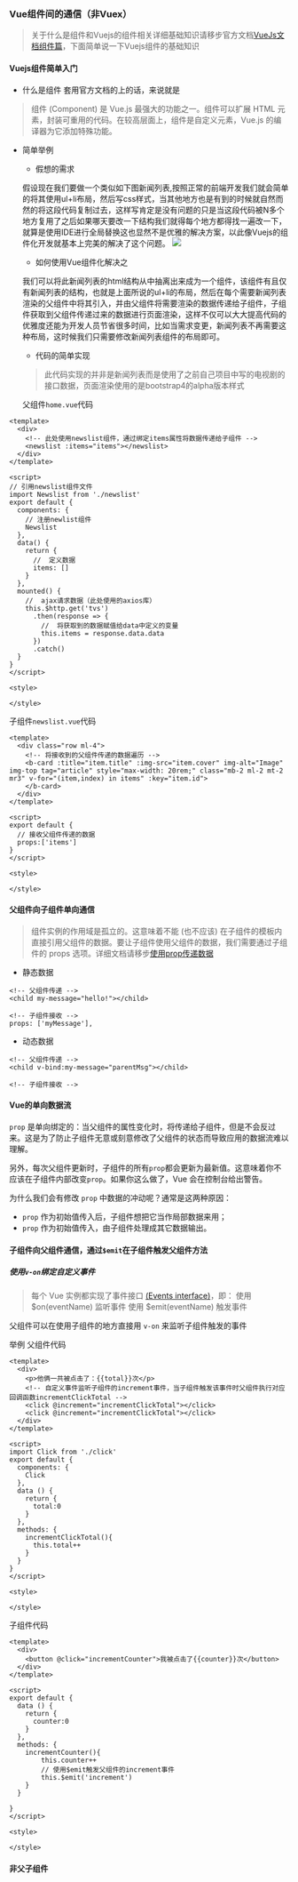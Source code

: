 ### Vue组件间的通信（非Vuex）

> 关于什么是组件和Vuejs的组件相关详细基础知识请移步官方文档[VueJs文档组件篇](https://cn.vuejs.org/v2/guide/components.html)，下面简单说一下Vuejs组件的基础知识

#### Vuejs组件简单入门

- 什么是组件
套用官方文档的上的话，来说就是
> 组件 (Component) 是 Vue.js 最强大的功能之一。组件可以扩展 HTML 元素，封装可重用的代码。在较高层面上，组件是自定义元素，Vue.js 的编译器为它添加特殊功能。

- 简单举例
  - 假想的需求

  假设现在我们要做一个类似如下图新闻列表,按照正常的前端开发我们就会简单的将其使用ul+li布局，然后写css样式，当其他地方也是有到的时候就自然而然的将这段代码复制过去，这样写肯定是没有问题的只是当这段代码被N多个地方复用了之后如果哪天要改一下结构我们就得每个地方都得找一遍改一下，就算是使用IDE进行全局替换这也显然不是优雅的解决方案，以此像Vuejs的组件化开发就基本上完美的解决了这个问题。
 ![](https://ws1.sinaimg.cn/large/6aedb651gy1fj2mip0dxmj20m01887wh.jpg)
  
  - 如何使用Vue组件化解决之

  我们可以将此新闻列表的html结构从中抽离出来成为一个组件，该组件有且仅有新闻列表的结构，也就是上面所说的ul+li的布局，然后在每个需要新闻列表渲染的父组件中将其引入，并由父组件将需要渲染的数据传递给子组件，子组件获取到父组件传递过来的数据进行页面渲染，这样不仅可以大大提高代码的优雅度还能为开发人员节省很多时间，比如当需求变更，新闻列表不再需要这种布局，这时候我们只需要修改新闻列表组件的布局即可。
  - 代码的简单实现

  > 此代码实现的并非是新闻列表而是使用了之前自己项目中写的电视剧的接口数据，页面渲染使用的是bootstrap4的alpha版本样式

  父组件`home.vue`代码
  
```
<template>
  <div>
    <!-- 此处使用newslist组件，通过绑定items属性将数据传递给子组件 -->
    <newslist :items="items"></newslist>
  </div>
</template>

<script>
// 引用newslist组件文件
import Newslist from './newslist'
export default {
  components: {
    // 注册newlist组件
    Newslist
  },
  data() {
    return {
      //  定义数据
      items: []
    }
  },
  mounted() {
    //  ajax请求数据（此处使用的axios库）
    this.$http.get('tvs')
      .then(response => {
        //  将获取到的数据赋值给data中定义的变量
        this.items = response.data.data
      })
      .catch()
  }
}
</script>

<style>

</style>

```

子组件`newslist.vue`代码

```
<template>
  <div class="row ml-4">
    <!-- 将接收到的父组件传递的数据遍历 -->
    <b-card :title="item.title" :img-src="item.cover" img-alt="Image" img-top tag="article" style="max-width: 20rem;" class="mb-2 ml-2 mt-2 mr3" v-for="(item,index) in items" :key="item.id">
    </b-card>
  </div>
</template>

<script>
export default {
  // 接收父组件传递的数据
  props:['items']
}
</script>

<style>

</style>

```



#### 父组件向子组件单向通信

> 组件实例的作用域是孤立的。这意味着不能 (也不应该) 在子组件的模板内直接引用父组件的数据。要让子组件使用父组件的数据，我们需要通过子组件的 props 选项。详细文档请移步[使用prop传递数据](https://cn.vuejs.org/v2/guide/components.html#使用-Prop-传递数据)


- 静态数据

```
<!-- 父组件传递 -->
<child my-message="hello!"></child>

<!-- 子组件接收 -->
props: ['myMessage'],
```

- 动态数据

```
<!-- 父组件传递 -->
<child v-bind:my-message="parentMsg"></child>

<!-- 子组件接收 -->
```

#### Vue的单向数据流

`prop` 是单向绑定的：当父组件的属性变化时，将传递给子组件，但是不会反过来。这是为了防止子组件无意或刻意修改了父组件的状态而导致应用的数据流难以理解。

另外，每次父组件更新时，子组件的所有`prop`都会更新为最新值。这意味着你不应该在子组件内部改变`prop`。如果你这么做了，Vue 会在控制台给出警告。

为什么我们会有修改 `prop` 中数据的冲动呢？通常是这两种原因：
- `prop` 作为初始值传入后，子组件想把它当作局部数据来用；
- `prop` 作为初始值传入，由子组件处理成其它数据输出。


#### 子组件向父组件通信，通过`$emit`在子组件触发父组件方法

##### 使用`v-on`绑定自定义事件

> 每个 Vue 实例都实现了事件接口 [(Events interface)](https://cn.vuejs.org/v2/api/#实例方法-事件)，即：
> 使用 $on(eventName) 监听事件
> 使用 $emit(eventName) 触发事件

父组件可以在使用子组件的地方直接用 `v-on` 来监听子组件触发的事件

举例
父组件代码
```
<template>
  <div>
    <p>他俩一共被点击了：{{total}}次</p>
    <!-- 自定义事件监听子组件的increment事件，当子组件触发该事件时父组件执行对应回调函数incrementClickTotal -->
    <click @increment="incrementClickTotal"></click>
    <click @increment="incrementClickTotal"></click>
  </div>
</template>

<script>
import Click from './click'
export default {
  components: {
    Click
  },
  data () {
    return {
      total:0
    }
  },
  methods: {
    incrementClickTotal(){
      this.total++
    }
  }
}
</script>

<style>

</style>

```
子组件代码
```
<template>
  <div>
    <button @click="incrementCounter">我被点击了{{counter}}次</button>
  </div>
</template>

<script>
export default {
  data () {
    return {
      counter:0
    }
  },
  methods: {
    incrementCounter(){
        this.counter++
        // 使用$emit触发父组件的increment事件
        this.$emit('increment')
    }
  }

}
</script>

<style>

</style>

```
#### 非父子组件